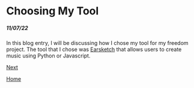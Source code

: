 # Choosing My Tool
##### 11/07/22

In this blog entry, I will be discussing how I chose my tool for my freedom project. The tool that I chose was [Earsketch](https://earsketch.gatech.edu/landing/#/learn) that allows users to create music using Python or Javascript. 

[Next](entry02.md)

[Home](../README.md)